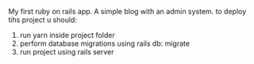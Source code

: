 My first ruby on rails app. A simple blog with an admin system.
to deploy tihs project u should:
1. run yarn inside project folder
2. perform database migrations using rails db: migrate
3. run project using rails server
